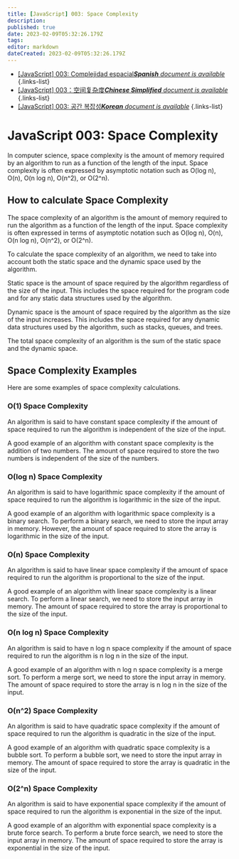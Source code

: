 ```yaml
---
title: [JavaScript] 003: Space Complexity
description: 
published: true
date: 2023-02-09T05:32:26.179Z
tags: 
editor: markdown
dateCreated: 2023-02-09T05:32:26.179Z
---
```


- [[JavaScript] 003: Complejidad espacial***Spanish** document is available*](/es/Knowledge-base/Algorithm/javascript-003-space-complexity)
{.links-list}
- [[JavaScript] 003：空间复杂度***Chinese Simplified** document is available*](/zh/Knowledge-base/Algorithm/javascript-003-space-complexity)
{.links-list}
- [[JavaScript] 003: 공간 복잡성***Korean** document is available*](/ko/Knowledge-base/Algorithm/javascript-003-space-complexity)
{.links-list}


# JavaScript 003: Space Complexity

In computer science, space complexity is the amount of memory required by an algorithm to run as a function of the length of the input. Space complexity is often expressed by asymptotic notation such as O(log n), O(n), O(n log n), O(n^2), or O(2^n).

## How to calculate Space Complexity

The space complexity of an algorithm is the amount of memory required to run the algorithm as a function of the length of the input. Space complexity is often expressed in terms of asymptotic notation such as O(log n), O(n), O(n log n), O(n^2), or O(2^n).

To calculate the space complexity of an algorithm, we need to take into account both the static space and the dynamic space used by the algorithm.

Static space is the amount of space required by the algorithm regardless of the size of the input. This includes the space required for the program code and for any static data structures used by the algorithm.

Dynamic space is the amount of space required by the algorithm as the size of the input increases. This includes the space required for any dynamic data structures used by the algorithm, such as stacks, queues, and trees.

The total space complexity of an algorithm is the sum of the static space and the dynamic space.

## Space Complexity Examples

Here are some examples of space complexity calculations.

### O(1) Space Complexity

An algorithm is said to have constant space complexity if the amount of space required to run the algorithm is independent of the size of the input.

A good example of an algorithm with constant space complexity is the addition of two numbers. The amount of space required to store the two numbers is independent of the size of the numbers.

### O(log n) Space Complexity

An algorithm is said to have logarithmic space complexity if the amount of space required to run the algorithm is logarithmic in the size of the input.

A good example of an algorithm with logarithmic space complexity is a binary search. To perform a binary search, we need to store the input array in memory. However, the amount of space required to store the array is logarithmic in the size of the input.

### O(n) Space Complexity

An algorithm is said to have linear space complexity if the amount of space required to run the algorithm is proportional to the size of the input.

A good example of an algorithm with linear space complexity is a linear search. To perform a linear search, we need to store the input array in memory. The amount of space required to store the array is proportional to the size of the input.

### O(n log n) Space Complexity

An algorithm is said to have n log n space complexity if the amount of space required to run the algorithm is n log n in the size of the input.

A good example of an algorithm with n log n space complexity is a merge sort. To perform a merge sort, we need to store the input array in memory. The amount of space required to store the array is n log n in the size of the input.

### O(n^2) Space Complexity

An algorithm is said to have quadratic space complexity if the amount of space required to run the algorithm is quadratic in the size of the input.

A good example of an algorithm with quadratic space complexity is a bubble sort. To perform a bubble sort, we need to store the input array in memory. The amount of space required to store the array is quadratic in the size of the input.

### O(2^n) Space Complexity

An algorithm is said to have exponential space complexity if the amount of space required to run the algorithm is exponential in the size of the input.

A good example of an algorithm with exponential space complexity is a brute force search. To perform a brute force search, we need to store the input array in memory. The amount of space required to store the array is exponential in the size of the input.